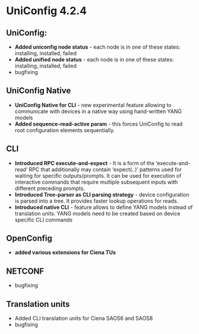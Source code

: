 UniConfig 4.2.4
===============

UniConfig:
----------

-   **Added uniconfig node status** - each node is in one of these
    states: installing, installed, failed
-   **Added unified node status** - each node is in one of these states:
    installing, installed, failed
-   bugfixing

UniConfig Native
----------------

-   **UniConfig Native for CLI** - new experimental feature allowing to
    communicate with devices in a native way using hand-written YANG
    models
-   **Added sequence-read-active param** - this forces UniConfig to read
    root configuration elements sequentially.

CLI
---

-   **Introduced RPC execute-and-expect** - It is a form of the
    ‘execute-and-read’ RPC that additionally may contain ‘expect(..)’
    patterns used for waiting for specific outputs/prompts. It can be
    used for execution of interactive commands that require multiple
    subsequent inputs with different preceding prompts.
-   **Introduced Tree-parser as CLI parsing strategy** - device
    configuration is parsed into a tree. It provides faster lookup
    operations for reads.
-   **Introduced native CLI** - feature allows to define YANG models
    instead of translation units. YANG models need to be created based
    on device specific CLI commands

OpenConfig
----------

-   **added various extensions for Ciena TUs**

NETCONF
-------

-   bugfixing

Translation units
-----------------

-   Added CLI translation units for Ciena SAOS6 and SAOS8
-   bugfixing


